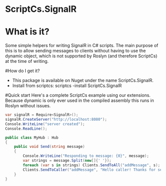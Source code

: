 ScriptCs.SignalR
================

# What is it?
Some simple helpers for writing SignalR in C# scripts. The main purpose of this is to allow sending messages to clients without having to use the dynamic object, which is not supported by Roslyn (and therefore ScriptCs) at the time of writing.

#How do I get it?
* This package is available on Nuget under the name ScriptCs.SignalR.
* Install from scriptcs: scriptcs -install ScriptCs.SignalR

#Quick start
Here's a complete ScriptCs example using our extensions. Because dynamic is only ever used in the compiled assembly this runs in Roslyn without issues.

```csharp
var signalR = Require<SignalR>();
signalR.CreateServer("http://localhost:8080");
Console.WriteLine("server created");
Console.ReadLine();

public class MyHub : Hub
{
	public void Send(string message)
	{
		Console.WriteLine("Responding to message: {0}", message);
		var strings = message.Split(new[]{' '});
		foreach (var s in strings) Clients.SendToAll("addMessage", s);
		Clients.SendToCaller("addMessage", "Hello caller! Thanks for sending " + message);	
	}
}


```